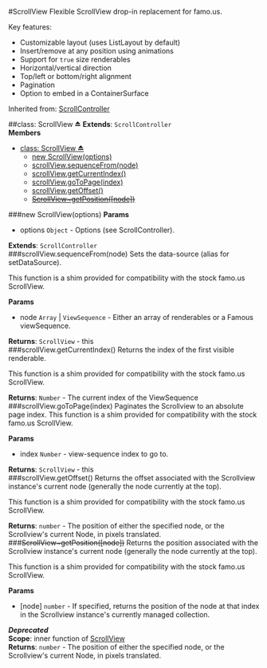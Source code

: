 <a name="module_ScrollView"></a>
#ScrollView
Flexible ScrollView drop-in replacement for famo.us.

Key features:
-    Customizable layout (uses ListLayout by default)
-    Insert/remove at any position using animations
-    Support for `true` size renderables
-    Horizontal/vertical direction
-    Top/left or bottom/right alignment
-    Pagination
-    Option to embed in a ContainerSurface

Inherited from: [ScrollController](./ScrollController.md)

<a name="exp_module_ScrollView"></a>
##class: ScrollView ⏏
**Extends**: `ScrollController`  
**Members**

* [class: ScrollView ⏏](#exp_module_ScrollView)
  * [new ScrollView(options)](#exp_new_module_ScrollView)
  * [scrollView.sequenceFrom(node)](#module_ScrollView#sequenceFrom)
  * [scrollView.getCurrentIndex()](#module_ScrollView#getCurrentIndex)
  * [scrollView.goToPage(index)](#module_ScrollView#goToPage)
  * [scrollView.getOffset()](#module_ScrollView#getOffset)
  * [~~ScrollView~getPosition([node])~~](#module_ScrollView..getPosition)

<a name="exp_new_module_ScrollView"></a>
###new ScrollView(options)
**Params**

- options `Object` - Options (see ScrollController).  

**Extends**: `ScrollController`  
<a name="module_ScrollView#sequenceFrom"></a>
###scrollView.sequenceFrom(node)
Sets the data-source (alias for setDataSource).

This function is a shim provided for compatibility with the stock famo.us ScrollView.

**Params**

- node `Array` | `ViewSequence` - Either an array of renderables or a Famous viewSequence.  

**Returns**: `ScrollView` - this  
<a name="module_ScrollView#getCurrentIndex"></a>
###scrollView.getCurrentIndex()
Returns the index of the first visible renderable.

This function is a shim provided for compatibility with the stock famo.us ScrollView.

**Returns**: `Number` - The current index of the ViewSequence  
<a name="module_ScrollView#goToPage"></a>
###scrollView.goToPage(index)
Paginates the Scrollview to an absolute page index. This function is a shim provided
for compatibility with the stock famo.us ScrollView.

**Params**

- index `Number` - view-sequence index to go to.  

**Returns**: `ScrollView` - this  
<a name="module_ScrollView#getOffset"></a>
###scrollView.getOffset()
Returns the offset associated with the Scrollview instance's current node
(generally the node currently at the top).

This function is a shim provided for compatibility with the stock famo.us ScrollView.

**Returns**: `number` - The position of either the specified node, or the Scrollview's current Node,
in pixels translated.  
<a name="module_ScrollView..getPosition"></a>
###~~ScrollView~getPosition([node])~~
Returns the position associated with the Scrollview instance's current node
(generally the node currently at the top).

This function is a shim provided for compatibility with the stock famo.us ScrollView.

**Params**

- \[node\] `number` - If specified, returns the position of the node at that index in the
Scrollview instance's currently managed collection.  

***Deprecated***  
**Scope**: inner function of [ScrollView](#module_ScrollView)  
**Returns**: `number` - The position of either the specified node, or the Scrollview's current Node,
in pixels translated.  
